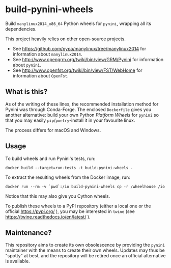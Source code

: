 # build-pynini-wheels
Build `manylinux2014_x86_64` Python wheels for `pynini`, wrapping all its dependencies.

This project heavily relies on other open-source projects.
 - See https://github.com/pypa/manylinux/tree/manylinux2014 for information about `manylinux2014`.
 - See http://www.opengrm.org/twiki/bin/view/GRM/Pynini for information about `pynini`.
 - See http://www.openfst.org/twiki/bin/view/FST/WebHome for information about `OpenFst`.

## What is this?
As of the writing of these lines, the recommended installation method for Pynini was through
Conda-Forge. The enclosed `Dockerfile` gives you another alternative: build your own Python
*Platform Wheels* for `pynini` so that you may easily `pip`/`poetry`-install it in your
favourite linux.

The process differs for macOS and Windows.

## Usage
To build wheels and run Pynini's tests, run:
```shell script
docker build --target=run-tests -t build-pynini-wheels .
```

To extract the resulting wheels from the Docker image, run:
```shell script
docker run --rm -v `pwd`:/io build-pynini-wheels cp -r /wheelhouse /io
```
Notice that this may also give you Cython wheels.

To publish these wheels to a PyPI repository (either a local one or the official https://pypi.org/ ),
you may be interested in `twine` (see https://twine.readthedocs.io/en/latest/ ).

## Maintenance?
This repository aims to create its own obsolescence by providing the `pynini` maintainer
with the means to create their own wheels. Updates may thus be "spotty" at best, and the
repository will be retired once an official alternative is available.
